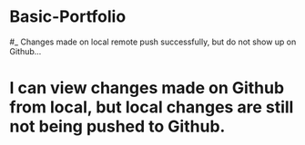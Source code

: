 # Basic-Portfolio

#_ Changes made on local remote push successfully, but do not show up on Github...

# I can view changes made on Github from local, but local changes are still not being pushed to Github.
